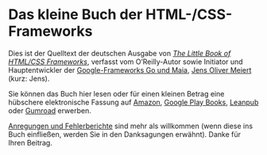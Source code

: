 # Das kleine Buch der HTML-/CSS-Frameworks

Dies ist der Quelltext der deutschen Ausgabe von [_The Little Book of HTML/CSS Frameworks_](https://www.oreilly.com/library/view/the-little-book/9781492048121/), verfasst vom O’Reilly-Autor sowie Initiator und Hauptentwickler der [Google-Frameworks Go und Maia](https://meiert.com/de/publications/articles/20171005/), [Jens Oliver Meiert](https://meiert.com/) (kurz: Jens).

Sie können das Buch hier lesen oder für einen kleinen Betrag eine hübschere elektronische Fassung auf [Amazon](https://www.amazon.de/dp/B07TY2T9XW/?tag=j9t-21), [Google Play Books](https://play.google.com/store/books/details/Jens_Oliver_Meiert_Das_kleine_Buch_der_HTML_CSS_Fr?id=j4jhDwAAQBAJ), [Leanpub](https://leanpub.com/html-css-frameworks) oder [Gumroad](https://gumroad.com/l/LqXw?locale=de) erwerben.

[Anregungen und Fehlerberichte](https://github.com/j9t/html-css-frameworks/issues) sind mehr als willkommen (wenn diese ins Buch einfließen, werden Sie in den Danksagungen erwähnt). Danke für Ihren Beitrag.